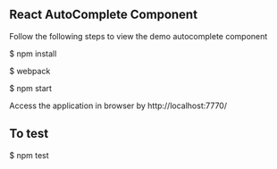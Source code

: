 React AutoComplete Component
----------------------------

Follow the following steps to view the demo autocomplete component

$ npm install

$ webpack 

$ npm start

Access the application in browser by http://localhost:7770/

To test
------
$ npm test
